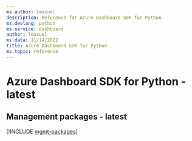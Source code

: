 ```yaml
---
ms.author: lmazuel
description: Reference for Azure Dashboard SDK for Python
ms.devlang: python
ms.service: dashboard
author: lmazuel
ms.data: 11/14/2022
title: Azure Dashboard SDK for Python
ms.topic: reference
---
```

# Azure Dashboard SDK for Python - latest

## Management packages - latest
[!INCLUDE [mgmt-packages](dashboard-mgmt-index.md)]